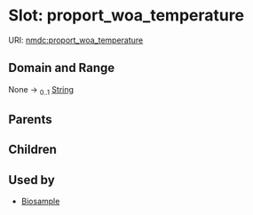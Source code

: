 
# Slot: proport_woa_temperature




URI: [nmdc:proport_woa_temperature](https://microbiomedata/meta/proport_woa_temperature)


## Domain and Range

None &#8594;  <sub>0..1</sub> [String](types/String.md)

## Parents


## Children


## Used by

 * [Biosample](Biosample.md)
